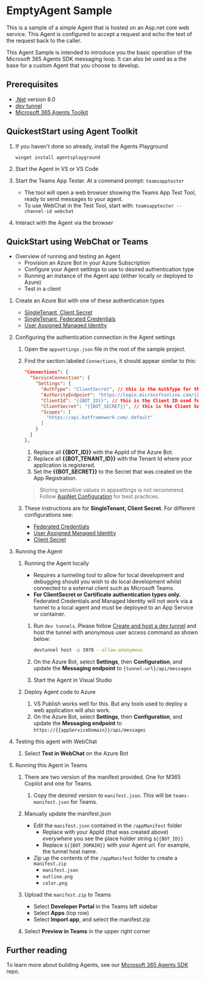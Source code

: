 ﻿# EmptyAgent Sample

This is a sample of a simple Agent that is hosted on an Asp.net core web service.  This Agent is configured to accept a request and echo the text of the request back to the caller.

This Agent Sample is intended to introduce you the basic operation of the Microsoft 365 Agents SDK messaging loop. It can also be used as a the base for a custom Agent that you choose to develop.

## Prerequisites

- [.Net](https://dotnet.microsoft.com/en-us/download/dotnet/8.0) version 8.0
- [dev tunnel](https://learn.microsoft.com/en-us/azure/developer/dev-tunnels/get-started?tabs=windows)
- [Microsoft 365 Agents Toolkit](https://github.com/OfficeDev/microsoft-365-agents-toolkit)

## QuickestStart using Agent Toolkit
1. If you haven't done so already, install the Agents Playground
 
   ```
   winget install agentsplayground
   ```
1. Start the Agent in VS or VS Code
1. Start the Teams App Tester.  At a command prompt: `teamsapptester`
   - The tool will open a web browser showing the Teams App Test Tool, ready to send messages to your agent. 
   - To use WebChat in the Test Tool, start with: `teamsapptester --channel-id webchat`
1. Interact with the Agent via the browser

## QuickStart using WebChat or Teams

- Overview of running and testing an Agent
  - Provision an Azure Bot in your Azure Subscription
  - Configure your Agent settings to use to desired authentication type
  - Running an instance of the Agent app (either locally or deployed to Azure)
  - Test in a client

1. Create an Azure Bot with one of these authentication types
   - [SingleTenant, Client Secret](../../../../docs/HowTo/azurebot-create-single-secret.md)
   - [SingleTenant, Federated Credentials](../../../../docs/HowTo/azurebot-create-fic.md) 
   - [User Assigned Managed Identity](../../../../docs/HowTo/azurebot-create-msi.md)

1. Configuring the authentication connection in the Agent settings
   1. Open the `appsettings.json` file in the root of the sample project.

   1. Find the section labeled `Connections`,  it should appear similar to this:

      ```json
      "Connections": {
        "ServiceConnection": {
          "Settings": {
            "AuthType": "ClientSecret", // this is the AuthType for the connection, valid values can be found in Microsoft.Agents.Authentication.Msal.Model.AuthTypes.  The default is ClientSecret.
            "AuthorityEndpoint": "https://login.microsoftonline.com/{{BOT_TENANT_ID}}",
            "ClientId": "{{BOT_ID}}", // this is the Client ID used for the connection.
            "ClientSecret": "{{BOT_SECRET}}", // this is the Client Secret used for the connection.
            "Scopes": [
              "https://api.botframework.com/.default"
            ]
          }
        }
      },
      ```

      1. Replace all **{{BOT_ID}}** with the AppId of the Azure Bot.
      1. Replace all **{{BOT_TENANT_ID}}** with the Tenant Id where your application is registered.
      1. Set the **{{BOT_SECRET}}** to the Secret that was created on the App Registration.
      
      > Storing sensitive values in appsettings is not recommend.  Follow [AspNet Configuration](https://learn.microsoft.com/en-us/aspnet/core/fundamentals/configuration/?view=aspnetcore-9.0) for best practices.

   1. These instructions are for **SingleTenant, Client Secret**.  For different configurations see:
      - [Federated Credentials](https://microsoft.github.io/Agents/HowTo/MSALAuthConfigurationOptions.html#federatedcredentials) 
      - [User Assigned Managed Identity](https://microsoft.github.io/Agents/HowTo/MSALAuthConfigurationOptions.html#usermanagedidentity)
      - [Client Secret](https://microsoft.github.io/Agents/HowTo/MSALAuthConfigurationOptions.html#singletenant-with-clientsecret)

1. Running the Agent
   1. Running the Agent locally
      - Requires a tunneling tool to allow for local development and debugging should you wish to do local development whilst connected to a external client such as Microsoft Teams.
      - **For ClientSecret or Certificate authentication types only.**  Federated Credentials and Managed Identity will not work via a tunnel to a local agent and must be deployed to an App Service or container.
      
      1. Run `dev tunnels`. Please follow [Create and host a dev tunnel](https://learn.microsoft.com/en-us/azure/developer/dev-tunnels/get-started?tabs=windows) and host the tunnel with anonymous user access command as shown below:

         ```bash
         devtunnel host -p 3978 --allow-anonymous
         ```

      1. On the Azure Bot, select **Settings**, then **Configuration**, and update the **Messaging endpoint** to `{tunnel-url}/api/messages`

      1. Start the Agent in Visual Studio

   1. Deploy Agent code to Azure
      1. VS Publish works well for this.  But any tools used to deploy a web application will also work.
      1. On the Azure Bot, select **Settings**, then **Configuration**, and update the **Messaging endpoint** to `https://{{appServiceDomain}}/api/messages`

1. Testing this agent with WebChat
   1. Select **Test in WebChat** on the Azure Bot

1. Running this Agent in Teams

   1. There are two version of the manifest provided.  One for M365 Copilot and one for Teams.
      1. Copy the desired version to `manifest.json`.  This will be `teams-manifest.json` for Teams.
   1. Manually update the manifest.json
      - Edit the `manifest.json` contained in the `/appManifest` folder
        - Replace with your AppId (that was created above) *everywhere* you see the place holder string `${{BOT_ID}}`
        - Replace `${{BOT_DOMAIN}}` with your Agent url.  For example, the tunnel host name.
      - Zip up the contents of the `/appManifest` folder to create a `manifest.zip`
        - `manifest.json`
        - `outline.png`
        - `color.png`
   1. Upload the `manifest.zip` to Teams
      - Select **Developer Portal** in the Teams left sidebar
      - Select **Apps** (top row)
      - Select **Import app**, and select the manifest.zip

   1. Select **Preview in Teams** in the upper right corner

## Further reading
To learn more about building Agents, see our [Microsoft 365 Agents SDK](https://github.com/microsoft/agents) repo.